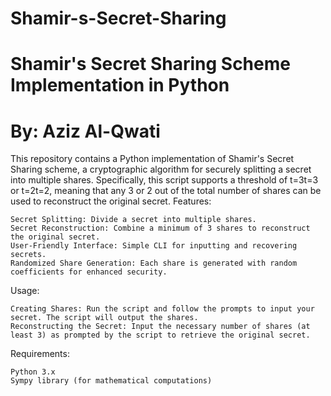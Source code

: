 # Shamir-s-Secret-Sharing
# Shamir's Secret Sharing Scheme Implementation in Python
# By: Aziz Al-Qwati

This repository contains a Python implementation of Shamir's Secret Sharing scheme, a cryptographic algorithm for securely splitting a secret into multiple shares. Specifically, this script supports a threshold of t=3t=3 or t=2t=2, meaning that any 3 or 2 out of the total number of shares can be used to reconstruct the original secret.
Features:

    Secret Splitting: Divide a secret into multiple shares.
    Secret Reconstruction: Combine a minimum of 3 shares to reconstruct the original secret.
    User-Friendly Interface: Simple CLI for inputting and recovering secrets.
    Randomized Share Generation: Each share is generated with random coefficients for enhanced security.

Usage:

    Creating Shares: Run the script and follow the prompts to input your secret. The script will output the shares.
    Reconstructing the Secret: Input the necessary number of shares (at least 3) as prompted by the script to retrieve the original secret.

Requirements:

    Python 3.x
    Sympy library (for mathematical computations)
